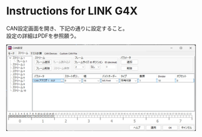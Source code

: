 # Instructions for LINK G4X
CAN設定画面を開き、下記の通りに設定すること。  
設定の詳細はPDFを参照願う。

<img src="https://github.com/Yu-taguchi/1CH-EGT-to-CAN-BUS-MODULE/blob/main/LINK%20G4X%20instructions/CAN%20SET2.jpg" width="900">
